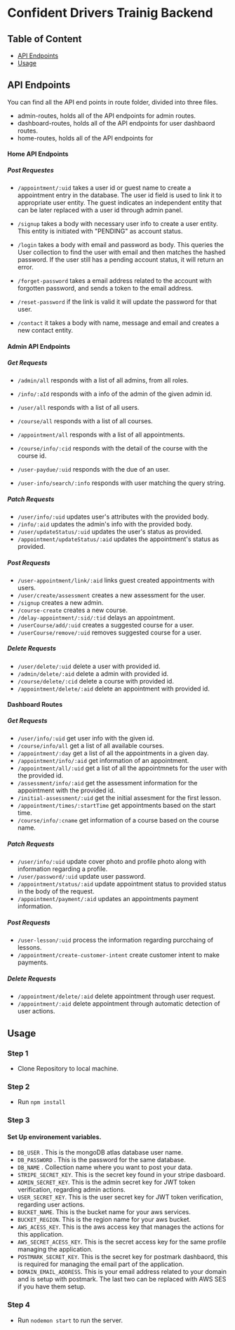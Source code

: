 # Confident Drivers Trainig Backend

## Table of Content

- [API Endpoints](#api_endpoints)
- [Usage](#usage)

## API Endpoints

You can find all the API end points in route folder, divided into three files.

- admin-routes, holds all of the API endpoints for admin routes.
- dashboard-routes, holds all of the API endpoints for user dashbaord routes.
- home-routes, holds all of the API endpoints for

#### Home API Endpoints

##### Post Requestes

- `/appointment/:uid` takes a user id or guest name to create a appointment entry in the database. The user id field is used to link it to appropriate user entity. The guest indicates an independent entity that can be later replaced with a user id through admin panel.

- `/signup` takes a body with necessary user info to create a user entity. This entity is initiated with "PENDING" as account status.

- `/login` takes a body with email and password as body. This queries the User collection to find the user with email and then matches the hashed password. If the user still has a pending account status, it will return an error.

- `/forget-password` takes a email address related to the account with forgotten password, and sends a token to the email address.

- `/reset-password` if the link is valid it will update the password for that user.

- `/contact` it takes a body with name, message and email and creates a new contact entity.

#### Admin API Endpoints

##### Get Requests

- `/admin/all` responds with a list of all admins, from all roles.

- `/info/:aId` responds with a info of the admin of the given admin id.

- `/user/all` responds with a list of all users.

- `/course/all` responds with a list of all courses.

- `/appointment/all` responds with a list of all appointments.
- `/course/info/:cid` responds with the detail of the course with the course id.
- `/user-paydue/:uid` responds with the due of an user.

- `/user-info/search/:info` responds with user matching the query string.

##### Patch Requests

- `/user/info/:uid` updates user's attributes with the provided body.
- `/info/:aid` updates the admin's info with the provided body.
- `/user/updateStatus/:uid` updates the user's status as provided.
- `/appointment/updateStatus/:aid` updates the appointment's status as provided.

##### Post Requests

- `/user-appointment/link/:aid` links guest created appointments with users.
- `/user/create/assessment` creates a new assessment for the user.
- `/signup` creates a new admin.
- `/course-create` creates a new course.
- `/delay-appointment/:sid/:tid` delays an appointment.
- `/userCourse/add/:uid` creates a suggested course for a user.
- `/userCourse/remove/:uid` removes suggested course for a user.

##### Delete Requests

- `/user/delete/:uid` delete a user with provided id.
- `/admin/delete/:aid` delete a admin with provided id.
- `/course/delete/:cid` delete a course with provided id.
- `/appointment/delete/:aid` delete an appointment with provided id.

#### Dashboard Routes

##### Get Requests

- `/user/info/:uid` get user info with the given id.
- `/course/info/all` get a list of all available courses.
- `/appointment/:day` get a list of all the appointments in a given day.
- `/appointment/info/:aid` get information of an appointment.
- `/appointment/all/:uid` get a list of all the appointmnets for the user with the provided id.
- `/assessment/info/:aid` get the assessment information for the appointment with the provided id.
- `/initial-assessment/:uid` get the initial assesment for the first lesson.
- `/appointment/times/:startTime` get appointments based on the start time.
- `/course/info/:cname` get information of a course based on the course name.

##### Patch Requests

- `/user/info/:uid` update cover photo and profile photo along with information regarding a profile.
- `/user/password/:uid` update user password.
- `/appointment/status/:aid` update appointment status to provided status in the body of the request.
- `/appointment/payment/:aid` updates an appointments payment information.

##### Post Requests

- `/user-lesson/:uid` process the information regarding purcchaing of lessons.
- `/appointment/create-customer-intent` create customer intent to make payments.

##### Delete Requests

- `/appointment/delete/:aid` delete appointment through user request.
- `/appointment/:aid` delete appointment through automatic detection of user actions.

## Usage

### Step 1

- Clone Repository to local machine.

### Step 2

- Run `npm install`

### Step 3

#### Set Up environement variables.

- `DB_USER` . This is the mongoDB atlas database user name.
- `DB_PASSWORD` . This is the password for the same database.
- `DB_NAME` . Collection name where you want to post your data.
- `STRIPE_SECRET_KEY`. This is the secret key found in your stripe dasboard.
- `ADMIN_SECRET_KEY`. This is the admin secret key for JWT token verification, regarding admin actions.
- `USER_SECRET_KEY`. This is the user secret key for JWT token verification, regarding user actions.
- `BUCKET_NAME`. This is the bucket name for your aws services.
- `BUCKET_REGION`. This is the region name for your aws bucket.
- `AWS_ACESS_KEY`. This is the aws access key that manages the actions for this application.
- `AWS_SECRET_ACESS_KEY`. This is the secret access key for the same profile managing the application.
- `POSTMARK_SECRET_KEY`. This is the secret key for postmark dashbaord, this is required for managing the email part of the application.
- `DOMAIN_EMAIL_ADDRESS`. This is your email address related to your domain and is setup with postmark.
  The last two can be replaced with AWS SES if you have them setup.

### Step 4

- Run `nodemon start` to run the server.
